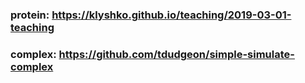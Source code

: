 ### protein: https://klyshko.github.io/teaching/2019-03-01-teaching

### complex: https://github.com/tdudgeon/simple-simulate-complex